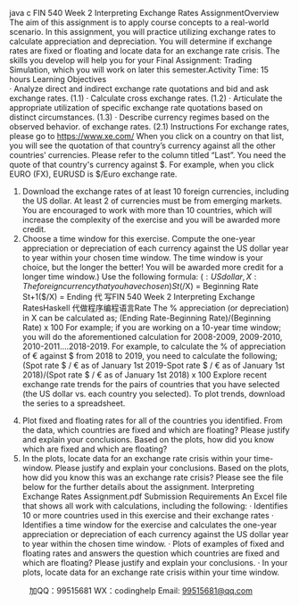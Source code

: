 java c
FIN 540
Week 2 Interpreting Exchange Rates AssignmentOverview The aim of this assignment is to apply course concepts to a real-world scenario. In this assignment, you will practice utilizing exchange rates to calculate appreciation and depreciation. You will determine if exchange rates are fixed or floating and locate data for an exchange rate crisis. The skills you develop will help you for your Final Assignment: Trading Simulation, which you will work on later this semester.Activity Time: 15 hours  Learning Objectives  
·   Analyze direct and indirect exchange rate quotations and bid and ask exchange rates.   (1.1)
·   Calculate cross exchange rates. (1.2)
·   Articulate the appropriate utilization of specific exchange rate quotations based on distinct circumstances. (1.3)
·   Describe currency regimes based on the observed behavior. of exchange rates. (2.1)
Instructions For exchange rates, please go to https://www.xe.com/ When you click on a country on that list, you will see the quotation of that country’s currency against all the other countries’ currencies. Please refer to the column titled “Last”. You need the quote of that country's currency against $. For example, when you click EURO (FX), EURUSD is $/Euro exchange rate.
1.   Download the exchange rates of at least 10 foreign currencies, including the US dollar. At least 2 of currencies must be from emerging markets. You are encouraged to work with more than 10 countries, which will increase the complexity of the exercise and you will be awarded more credit.
2.   Choose a time window for this exercise. Compute the one-year appreciation or depreciation of each currency against the US dollar year to year within your chosen time window. The time window is your choice, but the longer the better! You will be awarded more credit for a longer time window.) Use the following formula:
($: US dollar, X: The foreign currency that you have chosen)
St($/X) = Beginning Rate
St+1($/X) = Ending 代 写FIN 540 Week 2 Interpreting Exchange RatesHaskell
代做程序编程语言Rate
The % appreciation (or depreciation) in X can be calculated as;
(Ending Rate-Beginning Rate)/(Beginning Rate)   x 100
For example; if you are working on a 10-year time window; you will do the aforementioned calculation for 2008-2009, 2009-2010, 2010-2011….2018-2019.
For example, to calculate the % of appreciation of € against $ from 2018 to 2019, you need to calculate the following;
(Spot rate $ / € as of January 1st 2019-Spot rate $ / € as of January 1st 2018)/(Spot rate $ / € as of January 1st 2018)   x 100
Explore recent exchange rate trends for the pairs of countries that you have selected (the US dollar vs. each country you selected). To plot trends, download the series to a spreadsheet.
4) Plot fixed and floating rates for all of the countries you identified. From the data, which countries are fixed and which are floating? Please justify and explain your conclusions. Based on the plots, how did you know which are fixed and which are floating?
5) In the plots, locate data for an exchange rate crisis within your time-window. Please justify and explain your conclusions. Based on the plots, how did you know this was an exchange rate crisis?
Please see the file below for the further details about the assignment.
Interpreting Exchange Rates Assignment.pdf 
Submission Requirements 
An Excel file that shows all work with calculations, including the following:
·   Identifies 10 or more countries used in this exercise and their exchange rates
·   Identifies a time window for the exercise and calculates the one-year appreciation or depreciation of each currency against the US dollar year to year within the chosen time window.
·   Plots of examples of fixed and floating rates and answers the question which countries are fixed and which are floating? Please justify and explain your conclusions.
·   In your plots, locate data for an exchange rate crisis within your time window.



         
加QQ：99515681  WX：codinghelp  Email: 99515681@qq.com
